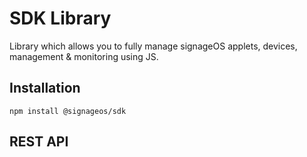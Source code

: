 # SDK Library

Library which allows you to fully manage signageOS applets, devices, management & monitoring using JS.

## Installation

```
npm install @signageos/sdk
```


## REST API

```json

```
